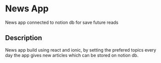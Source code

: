 # News App

News app connected to notion db for save future reads

## Description

News app build using react and ionic,  by setting the prefered topics every day the app gives new articles which can be stored on notion db.
